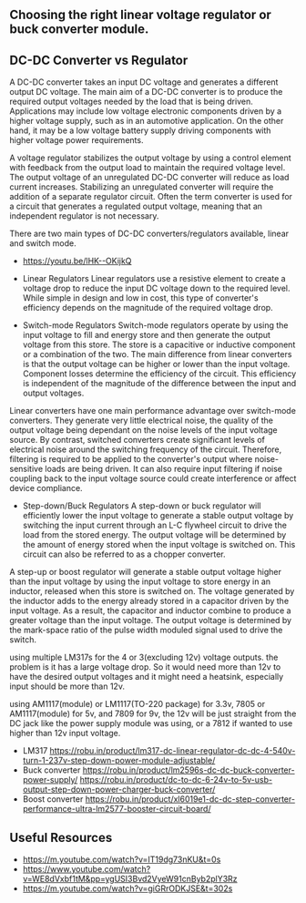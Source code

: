 ## Choosing the right linear voltage regulator or buck converter module.

## DC-DC Converter vs Regulator

A DC-DC converter takes an input DC voltage and generates a different output DC voltage. The main aim of a DC-DC converter is to produce the required output voltages needed by the load that is being driven. Applications may include low voltage electronic components driven by a higher voltage supply, such as in an automotive application. On the other hand, it may be a low voltage battery supply driving components with higher voltage power requirements.

A voltage regulator stabilizes the output voltage by using a control element with feedback from the output load to maintain the required voltage level. The output voltage of an unregulated DC-DC converter will reduce as load current increases. Stabilizing an unregulated converter will require the addition of a separate regulator circuit. Often the term converter is used for a circuit that generates a regulated output voltage, meaning that an independent regulator is not necessary.

There are two main types of DC-DC converters/regulators available, linear and switch mode.

- https://youtu.be/lHK--OKijkQ

- Linear Regulators
Linear regulators use a resistive element to create a voltage drop to reduce the input DC voltage down to the required level. While simple in design and low in cost, this type of converter's efficiency depends on the magnitude of the required voltage drop.

- Switch-mode Regulators
Switch-mode regulators operate by using the input voltage to fill and energy store and then generate the output voltage from this store. The store is a capacitive or inductive component or a combination of the two. The main difference from linear converters is that the output voltage can be higher or lower than the input voltage. Component losses determine the efficiency of the circuit. This efficiency is independent of the magnitude of the difference between the input and output voltages.

Linear converters have one main performance advantage over switch-mode converters. They generate very little electrical noise, the quality of the output voltage being dependant on the noise levels of the input voltage source. By contrast, switched converters create significant levels of electrical noise around the switching frequency of the circuit. Therefore, filtering is required to be applied to the converter's output where noise-sensitive loads are being driven. It can also require input filtering if noise coupling back to the input voltage source could create interference or affect device compliance.

- Step-down/Buck Regulators
A step-down or buck regulator will efficiently lower the input voltage to generate a stable output voltage by switching the input current through an L-C flywheel circuit to drive the load from the stored energy. The output voltage will be determined by the amount of energy stored when the input voltage is switched on. This circuit can also be referred to as a chopper converter.

A step-up or boost regulator will generate a stable output voltage higher than the input voltage by using the input voltage to store energy in an inductor, released when this store is switched on. The voltage generated by the inductor adds to the energy already stored in a capacitor driven by the input voltage. As a result, the capacitor and inductor combine to produce a greater voltage than the input voltage. The output voltage is determined by the mark-space ratio of the pulse width moduled signal used to drive the switch.

using multiple LM317s for the 4 or 3(excluding 12v) voltage outputs. the problem is it has a large voltage drop. So it would need more than 12v to have the desired output voltages and it might need a heatsink, especially input should be more than 12v.

using AM1117(module) or LM1117(TO-220 package) for 3.3v, 7805 or AM1117(module) for 5v, and 7809 for 9v, the 12v will be just straight from the DC jack like the power supply module was using, or a 7812 if wanted to use higher than 12v input voltage.


- LM317
https://robu.in/product/lm317-dc-linear-regulator-dc-dc-4-540v-turn-1-237v-step-down-power-module-adjustable/
- Buck converter
https://robu.in/product/lm2596s-dc-dc-buck-converter-power-supply/
https://robu.in/product/dc-to-dc-6-24v-to-5v-usb-output-step-down-power-charger-buck-converter/
- Boost converter
https://robu.in/product/xl6019e1-dc-dc-step-converter-performance-ultra-lm2577-booster-circuit-board/

## Useful Resources
- https://m.youtube.com/watch?v=IT19dg73nKU&t=0s
- https://www.youtube.com/watch?v=WE8dVxbf1tM&pp=ygUSI3Bvd2VyeW91cnByb2plY3Rz
- https://m.youtube.com/watch?v=giGRrODKJSE&t=302s

